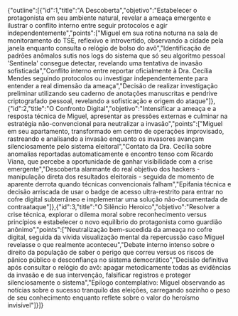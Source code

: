 {"outline":[{"id":1,"title":"A Descoberta","objetivo":"Estabelecer o protagonista em seu ambiente natural, revelar a ameaça emergente e ilustrar o conflito interno entre seguir protocolos e agir independentemente","points":["Miguel em sua rotina noturna na sala de monitoramento do TSE, reflexivo e introvertido, observando a cidade pela janela enquanto consulta o relógio de bolso do avô","Identificação de padrões anômalos sutis nos logs do sistema que só seu algoritmo pessoal 'Sentinela' consegue detectar, revelando uma tentativa de invasão sofisticada","Conflito interno entre reportar oficialmente à Dra. Cecília Mendes seguindo protocolos ou investigar independentemente para entender a real dimensão da ameaça","Decisão de realizar investigação preliminar utilizando seu caderno de anotações manuscritas e pendrive criptografado pessoal, revelando a sofisticação e origem do ataque"]},{"id":2,"title":"O Confronto Digital","objetivo":"Intensificar a ameaça e a resposta técnica de Miguel, apresentar as pressões externas e culminar na estratégia não-convencional para neutralizar a invasão","points":["Miguel em seu apartamento, transformado em centro de operações improvisado, rastreando e analisando a invasão enquanto os invasores avançam silenciosamente pelo sistema eleitoral","Contato da Dra. Cecília sobre anomalias reportadas automaticamente e encontro tenso com Ricardo Viana, que percebe a oportunidade de ganhar visibilidade com a crise emergente","Descoberta alarmante do real objetivo dos hackers - manipulação direta dos resultados eleitorais - seguida de momento de aparente derrota quando técnicas convencionais falham","Epifania técnica e decisão arriscada de usar o badge de acesso ultra-restrito para entrar no cofre digital subterrâneo e implementar uma solução não-documentada de contraataque"]},{"id":3,"title":"O Silêncio Heroico","objetivo":"Resolver a crise técnica, explorar o dilema moral sobre reconhecimento versus princípios e estabelecer o novo equilíbrio do protagonista como guardião anônimo","points":["Neutralização bem-sucedida da ameaça no cofre digital, seguida da vívida visualização mental da repercussão caso Miguel revelasse o que realmente aconteceu","Debate interno intenso sobre o direito da população de saber o perigo que correu versus os riscos de pânico público e desconfiança no sistema democrático","Decisão definitiva após consultar o relógio do avô: apagar metodicamente todas as evidências da invasão e de sua intervenção, falsificar registros e proteger silenciosamente o sistema","Epilogo contemplativo: Miguel observando as notícias sobre o sucesso tranquilo das eleições, carregando sozinho o peso de seu conhecimento enquanto reflete sobre o valor do heroísmo invisível"]}]}